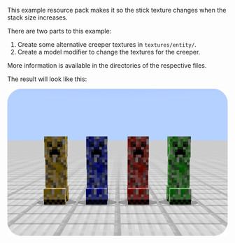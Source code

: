 This example resource pack makes it so the stick texture changes when the stack size increases.

There are two parts to this example:
1. Create some alternative creeper textures in `textures/entity/`.
2. Create a model modifier to change the textures for the creeper.

More information is available in the directories of the respective files.

The result will look like this:

![random creepers.png](../images/random%20creepers.png)
